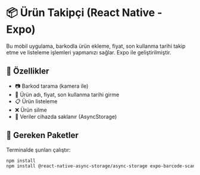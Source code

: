 # 📦 Ürün Takipçi (React Native - Expo)

Bu mobil uygulama, barkodla ürün ekleme, fiyat, son kullanma tarihi takip etme ve listeleme işlemleri yapmanızı sağlar. Expo ile geliştirilmiştir.

## 🚀 Özellikler
- 📷 Barkod tarama (kamera ile)
- 📝 Ürün adı, fiyat, son kullanma tarihi girme
- 📋 Ürün listeleme
- ❌ Ürün silme
- 💾 Veriler cihazda saklanır (AsyncStorage)

## 🔧 Gereken Paketler
Terminalde şunları çalıştır:

```bash
npm install
npm install @react-native-async-storage/async-storage expo-barcode-scanner
